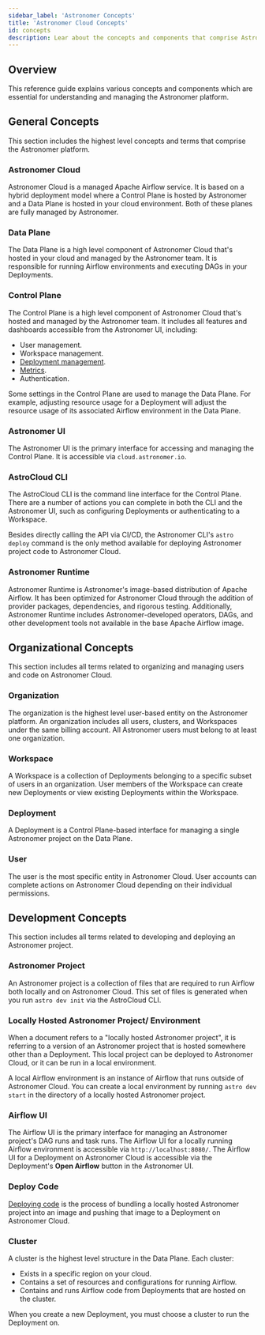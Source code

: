 ```yaml
---
sidebar_label: 'Astronomer Concepts'
title: 'Astronomer Cloud Concepts'
id: concepts
description: Lear about the concepts and components that comprise Astronomer Cloud.
---
```


## Overview

This reference guide explains various concepts and components which are essential for understanding and managing the Astronomer platform.

## General Concepts

This section includes the highest level concepts and terms that comprise the Astronomer platform.

### Astronomer Cloud

Astronomer Cloud is a managed Apache Airflow service. It is based on a hybrid deployment model where a Control Plane is hosted by Astronomer and a Data Plane is hosted in your cloud environment. Both of these planes are fully managed by Astronomer.

### Data Plane

The Data Plane is a high level component of Astronomer Cloud that's hosted in your cloud and managed by the Astronomer team. It is responsible for running Airflow environments and executing DAGs in your Deployments.

### Control Plane

The Control Plane is a high level component of Astronomer Cloud that's hosted and managed by the Astronomer team. It includes all features and dashboards accessible from the Astronomer UI, including:

- User management.
- Workspace management.
- [Deployment management](configure-deployment.md).
- [Metrics](deployment-metrics.md).
- Authentication.

Some settings in the Control Plane are used to manage the Data Plane. For example, adjusting resource usage for a Deployment will adjust the resource usage of its associated Airflow environment in the Data Plane.

### Astronomer UI

The Astronomer UI is the primary interface for accessing and managing the Control Plane. It is accessible via `cloud.astronomer.io`.

### AstroCloud CLI

The AstroCloud CLI is the command line interface for the Control Plane. There are a number of actions you can complete in both the CLI and the Astronomer UI, such as configuring Deployments or authenticating to a Workspace.

Besides directly calling the API via CI/CD, the Astronomer CLI's `astro deploy` command is the only method available for deploying Astronomer project code to Astronomer Cloud.

### Astronomer Runtime

Astronomer Runtime is Astronomer's image-based distribution of Apache Airflow. It has been optimized for Astronomer Cloud through the addition of provider packages, dependencies, and rigorous testing. Additionally, Astronomer Runtime includes Astronomer-developed operators, DAGs, and other development tools not available in the base Apache Airflow image.

## Organizational Concepts

This section includes all terms related to organizing and managing users and code on Astronomer Cloud.

### Organization

The organization is the highest level user-based entity on the Astronomer platform. An organization includes all users, clusters, and Workspaces under the same billing account. All Astronomer users must belong to at least one organization.

### Workspace

A Workspace is a collection of Deployments belonging to a specific subset of users in an organization. User members of the Workspace can create new Deployments or view existing Deployments within the Workspace.

### Deployment

A Deployment is a Control Plane-based interface for managing a single Astronomer project on the Data Plane.

### User

The user is the most specific entity in Astronomer Cloud. User accounts can complete actions on Astronomer Cloud depending on their individual permissions.

## Development Concepts

This section includes all terms related to developing and deploying an Astronomer project.

### Astronomer Project

An Astronomer project is a collection of files that are required to run Airflow both locally and on Astronomer Cloud. This set of files is generated when you run `astro dev init` via the AstroCloud CLI.

### Locally Hosted Astronomer Project/ Environment

When a document refers to a "locally hosted Astronomer project", it is referring to a version of an Astronomer project that is hosted somewhere other than a Deployment. This local project can be deployed to Astronomer Cloud, or it can be run in a local environment.

A local Airflow environment is an instance of Airflow that runs outside of Astronomer Cloud. You can create a local environment by running `astro dev start` in the directory of a locally hosted Astronomer project.

### Airflow UI

The Airflow UI is the primary interface for managing an Astronomer project's DAG runs and task runs. The Airflow UI for a locally running Airflow environment is accessible via `http://localhost:8080/`. The Airflow UI for a Deployment on Astronomer Cloud is accessible via the Deployment's **Open Airflow** button in the Astronomer UI.

### Deploy Code

[Deploying code](deploy-code.md) is the process of bundling a locally hosted Astronomer project into an image and pushing that image to a Deployment on Astronomer Cloud.

### Cluster

A cluster is the highest level structure in the Data Plane. Each cluster:

- Exists in a specific region on your cloud.
- Contains a set of resources and configurations for running Airflow.
- Contains and runs Airflow code from Deployments that are hosted on the cluster.

When you create a new Deployment, you must choose a cluster to run the Deployment on.

